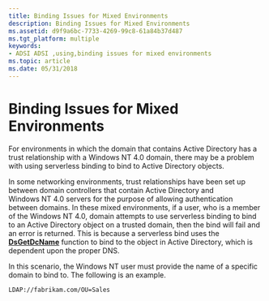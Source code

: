 ```yaml
---
title: Binding Issues for Mixed Environments
description: Binding Issues for Mixed Environments
ms.assetid: d9f9a6bc-7733-4269-99c8-61a84b37d487
ms.tgt_platform: multiple
keywords:
- ADSI ADSI ,using,binding issues for mixed environments
ms.topic: article
ms.date: 05/31/2018
---
```


# Binding Issues for Mixed Environments

For environments in which the domain that contains Active Directory has a trust relationship with a Windows NT 4.0 domain, there may be a problem with using serverless binding to bind to Active Directory objects.

In some networking environments, trust relationships have been set up between domain controllers that contain Active Directory and Windows NT 4.0 servers for the purpose of allowing authentication between domains. In these mixed environments, if a user, who is a member of the Windows NT 4.0, domain attempts to use serverless binding to bind to an Active Directory object on a trusted domain, then the bind will fail and an error is returned. This is because a serverless bind uses the [**DsGetDcName**](https://msdn.microsoft.com/library/ms675983) function to bind to the object in Active Directory, which is dependent upon the proper DNS.

In this scenario, the Windows NT user must provide the name of a specific domain to bind to. The following is an example.

``` syntax
LDAP://fabrikam.com/OU=Sales
```

 

 




